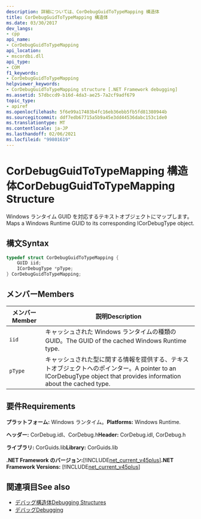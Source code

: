 ```yaml
---
description: 詳細については、CorDebugGuidToTypeMapping 構造体
title: CorDebugGuidToTypeMapping 構造体
ms.date: 03/30/2017
dev_langs:
- cpp
api_name:
- CorDebugGuidToTypeMapping
api_location:
- mscordbi.dll
api_type:
- COM
f1_keywords:
- CorDebugGuidToTypeMapping
helpviewer_keywords:
- CorDebugGuidToTypeMapping structure [.NET Framework debugging]
ms.assetid: 57dbccd9-b16d-4da3-ae25-7a2cf9adf679
topic_type:
- apiref
ms.openlocfilehash: 5f6e99a17483b4fc16eb36ebb5fb5fd81380944b
ms.sourcegitcommit: ddf7edb67715a5b9a45e3dd44536dabc153c1de0
ms.translationtype: MT
ms.contentlocale: ja-JP
ms.lasthandoff: 02/06/2021
ms.locfileid: "99801619"
---
```

# <a name="cordebugguidtotypemapping-structure"></a><span data-ttu-id="f4fbf-103">CorDebugGuidToTypeMapping 構造体</span><span class="sxs-lookup"><span data-stu-id="f4fbf-103">CorDebugGuidToTypeMapping Structure</span></span>

<span data-ttu-id="f4fbf-104">Windows ランタイム GUID を対応するテキストオブジェクトにマップします。</span><span class="sxs-lookup"><span data-stu-id="f4fbf-104">Maps a Windows Runtime GUID to its corresponding ICorDebugType object.</span></span>  
  
## <a name="syntax"></a><span data-ttu-id="f4fbf-105">構文</span><span class="sxs-lookup"><span data-stu-id="f4fbf-105">Syntax</span></span>  
  
```cpp
typedef struct CorDebugGuidToTypeMapping {  
    GUID iid;  
    ICorDebugType *pType;  
} CorDebugGuidToTypeMapping;  
```  
  
## <a name="members"></a><span data-ttu-id="f4fbf-106">メンバー</span><span class="sxs-lookup"><span data-stu-id="f4fbf-106">Members</span></span>  
  
|<span data-ttu-id="f4fbf-107">メンバー</span><span class="sxs-lookup"><span data-stu-id="f4fbf-107">Member</span></span>|<span data-ttu-id="f4fbf-108">説明</span><span class="sxs-lookup"><span data-stu-id="f4fbf-108">Description</span></span>|  
|------------|-----------------|  
|`iid`|<span data-ttu-id="f4fbf-109">キャッシュされた Windows ランタイムの種類の GUID。</span><span class="sxs-lookup"><span data-stu-id="f4fbf-109">The GUID of the cached Windows Runtime type.</span></span>|  
|`pType`|<span data-ttu-id="f4fbf-110">キャッシュされた型に関する情報を提供する、テキストオブジェクトへのポインター。</span><span class="sxs-lookup"><span data-stu-id="f4fbf-110">A pointer to an ICorDebugType object that provides information about the cached type.</span></span>|  
  
## <a name="requirements"></a><span data-ttu-id="f4fbf-111">要件</span><span class="sxs-lookup"><span data-stu-id="f4fbf-111">Requirements</span></span>  

 <span data-ttu-id="f4fbf-112">**プラットフォーム:** Windows ランタイム。</span><span class="sxs-lookup"><span data-stu-id="f4fbf-112">**Platforms:** Windows Runtime.</span></span>  
  
 <span data-ttu-id="f4fbf-113">**ヘッダー:** CorDebug.idl、CorDebug.h</span><span class="sxs-lookup"><span data-stu-id="f4fbf-113">**Header:** CorDebug.idl, CorDebug.h</span></span>  
  
 <span data-ttu-id="f4fbf-114">**ライブラリ:** CorGuids.lib</span><span class="sxs-lookup"><span data-stu-id="f4fbf-114">**Library:** CorGuids.lib</span></span>  
  
 <span data-ttu-id="f4fbf-115">**.NET Framework のバージョン:**[!INCLUDE[net_current_v45plus](../../../../includes/net-current-v45plus-md.md)]</span><span class="sxs-lookup"><span data-stu-id="f4fbf-115">**.NET Framework Versions:** [!INCLUDE[net_current_v45plus](../../../../includes/net-current-v45plus-md.md)]</span></span>  
  
## <a name="see-also"></a><span data-ttu-id="f4fbf-116">関連項目</span><span class="sxs-lookup"><span data-stu-id="f4fbf-116">See also</span></span>

- [<span data-ttu-id="f4fbf-117">デバッグ構造体</span><span class="sxs-lookup"><span data-stu-id="f4fbf-117">Debugging Structures</span></span>](debugging-structures.md)
- [<span data-ttu-id="f4fbf-118">デバッグ</span><span class="sxs-lookup"><span data-stu-id="f4fbf-118">Debugging</span></span>](index.md)
